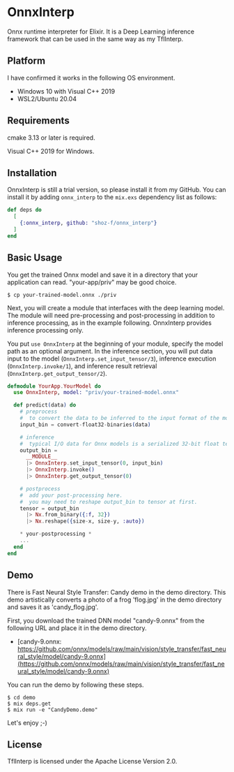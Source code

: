 # OnnxInterp
Onnx runtime interpreter for Elixir.
It is a Deep Learning inference framework that can be used in the same way as my TflInterp.

## Platform
I have confirmed it works in the following OS environment.

- Windows 10 with Visual C++ 2019
- WSL2/Ubuntu 20.04

## Requirements
cmake 3.13 or later is required.

Visual C++ 2019 for Windows.

## Installation
OnnxInterp is still a trial version, so please install it from my GitHub.
You can install it by adding `onnx_interp` to the `mix.exs` dependency list as follows:

```elixir
def deps do
  [
    {:onnx_interp, github: "shoz-f/onnx_interp"}
  ]
end
```

## Basic Usage
You get the trained Onnx model and save it in a directory that your application can read.
"your-app/priv" may be good choice.

```
$ cp your-trained-model.onnx ./priv
```

Next, you will create a module that interfaces with the deep learning model. The module will need pre-processing and
post-processing in addition to inference processing, as in the example following. OnnxInterp provides inference processing only.

You put `use OnnxInterp` at the beginning of your module, specify the model path as an optional argument. In the inference
section, you will put data input to the model (`OnnxInterp.set_input_tensor/3`), inference execution (`OnnxInterp.invoke/1`),
and inference result retrieval (`OnnxInterp.get_output_tensor/2`).

```elixr:your_model.ex
defmodule YourApp.YourModel do
  use OnnxInterp, model: "priv/your-trained-model.onnx"

  def predict(data) do
    # preprocess
    #  to convert the data to be inferred to the input format of the model.
    input_bin = convert-float32-binaries(data)

    # inference
    #  typical I/O data for Onnx models is a serialized 32-bit float tensor.
    output_bin =
      __MODULE__
      |> OnnxInterp.set_input_tensor(0, input_bin)
      |> OnnxInterp.invoke()
      |> OnnxInterp.get_output_tensor(0)

    # postprocess
    #  add your post-processing here.
    #  you may need to reshape output_bin to tensor at first.
    tensor = output_bin
      |> Nx.from_binary({:f, 32})
      |> Nx.reshape({size-x, size-y, :auto})

    * your-postprocessing *
    ...
  end
end
```

## Demo
There is Fast Neural Style Transfer: Candy demo in the demo directory.
This demo artistically converts a photo of a frog 'flog.jpg' in the demo directory and saves it as 'candy_flog.jpg'.

First, you download the trained DNN model "candy-9.onnx" from the following URL and place it in the demo directory.

- [candy-9.onnx: https://github.com/onnx/models/raw/main/vision/style_transfer/fast_neural_style/model/candy-9.onnx](https://github.com/onnx/models/raw/main/vision/style_transfer/fast_neural_style/model/candy-9.onnx)

You can run the demo by following these steps.

```shell
$ cd demo
$ mix deps.get
$ mix run -e "CandyDemo.demo"
```

Let's enjoy ;-)

## License
TflInterp is licensed under the Apache License Version 2.0.
